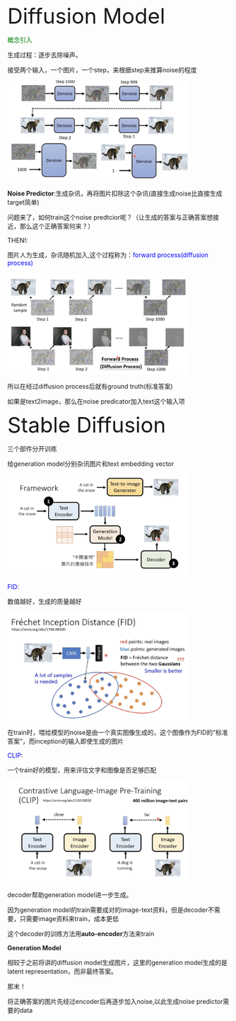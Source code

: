 <font size=8>Diffusion Model</font>



<font color=green>概念引入</font>

生成过程：逐步去除噪声。

接受两个输入，一个图片，一个step，来根据step来推算noise的程度

<img src="../深度学习笔记（理论）/imgCollect/Diffusion(1).png" alt="Diffusion(1)" style="zoom:40%;" />



**Noise Predictor**:生成杂讯，再将图片扣除这个杂讯(直接生成noise比直接生成target简单)





问题来了，如何train这个noise predtcior呢？（让生成的答案与正确答案想接近，那么这个正确答案何来？）



THEN!:

图片人为生成，杂讯随机加入,这个过程称为：<font color=blue>forward process(diffusion process)</font>

<img src="../深度学习笔记（理论）/imgCollect/Diffusion(2).png" alt="Diffusion(2)" style="zoom:40%;" />



所以在经过diffusion process后就有ground truth(标准答案)



如果是text2image，那么在noise predicator加入text这个输入项





<font size=8>Stable Diffusion</font>





三个部件分开训练



给generation model分别杂讯图片和text embedding vector

<img src="../深度学习笔记（理论）/imgCollect/Diffusion(3).png" alt="Diffusion(3)" style="zoom:40%;" />



<font color=blue>FID</font>:

数值越好，生成的质量越好

<img src="../深度学习笔记（理论）/imgCollect/Diffusion(4).png" alt="Diffusion(4)" style="zoom:40%;" />

在train时，喂给模型的noise是由一个真实图像生成的，这个图像作为FID的“标准答案”，而inception的输入即使生成的图片



<font color=blue>CLIP</font>:

一个train好的模型，用来评估文字和图像是否足够匹配

<img src="../深度学习笔记（理论）/imgCollect/Diffusion(5).png" alt="Diffusion(5)" style="zoom:40%;" />



decoder帮助generation model进一步生成。

因为generation model的train需要成对的image-text资料，但是decoder不需要，只需要image资料来train，成本更低



这个decoder的训练方法用**auto-encoder**方法来train



**Generation Model**

相较于之前将讲的diffusion model生成图片，这里的generation model生成的是latent representation，而非最终答案。

那末！

将正确答案的图片先经过encoder后再逐步加入noise,以此生成noise predictor需要的data

